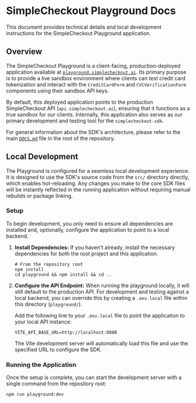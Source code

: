 # SimpleCheckout Playground Docs

This document provides technical details and local development instructions for the SimpleCheckout Playground application.

## Overview

The SimpleCheckout Playground is a client-facing, production-deployed application available at [`playground.simplecheckout.ai`](https://playground.simplecheckout.ai). Its primary purpose is to provide a live sandbox environment where clients can test credit card tokenization and interact with the `CreditCardForm` and `CVCVerificationForm` components using their sandbox API keys.

By default, this deployed application points to the production SimpleCheckout API (`api.simplecheckout.ai`), ensuring that it functions as a true sandbox for our clients. Internally, this application also serves as our primary development and testing tool for the `simplecheckout-sdk`.

For general information about the SDK's architecture, please refer to the main [`DOCS.md`](../DOCS.md) file in the root of the repository.

## Local Development

The Playground is configured for a seamless local development experience. It is designed to use the SDK's source code from the `src/` directory directly, which enables hot-reloading. Any changes you make to the core SDK files will be instantly reflected in the running application without requiring manual rebuilds or package linking.

### Setup

To begin development, you only need to ensure all dependencies are installed and, optionally, configure the application to point to a local backend.

1.  **Install Dependencies:** If you haven't already, install the necessary dependencies for both the root project and this application.
    ```shell
    # From the repository root
    npm install
    cd playground && npm install && cd ..
    ```

2.  **Configure the API Endpoint:** When running the playground locally, it will still default to the production API. For development and testing against a local backend, you can override this by creating a `.env.local` file within this directory (`playground/`).

    Add the following line to your `.env.local` file to point the application to your local API instance:
    ```
    VITE_API_BASE_URL=http://localhost:8080
    ```
    The Vite development server will automatically load this file and use the specified URL to configure the SDK.

### Running the Application

Once the setup is complete, you can start the development server with a single command from the repository root:

```shell
npm run playground:dev
```

